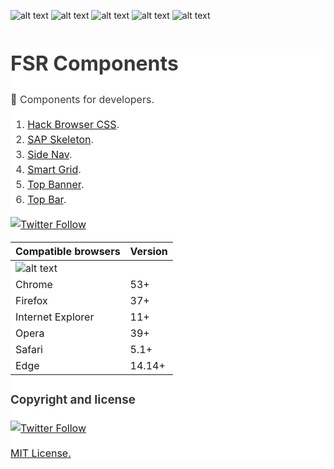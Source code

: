 ![alt text](http://jcappsinc.com/assets/fsrcomponents/imgs/favicons/favicon-96x96.png "FSR Components for developers.")
![alt text](https://img.shields.io/badge/author-@fredsrocha-1da1f2.svg?style=flat-square "Author.")
![alt text](https://img.shields.io/badge/license-MIT-ff8a65.svg?style=flat-square "License.")
![alt text](https://img.shields.io/badge/version-1.0.0-blue.svg?style=flat-square "Version.")
![alt text](https://img.shields.io/badge/slack-fsrcomponents.slack.com-56b68b.svg?style=flat-square "Contact.")

<main style="font-family: -apple-system,BlinkMacSystemFont,'Segoe UI',Roboto,'Helvetica Neue',Arial,sans-serif;font-size: 1rem;line-height: 1.5;color: #373a3c;background-color: #fff;">

# FSR Components

:gem: Components for developers.

1. [Hack Browser CSS](https://github.com/fredsrocha/fsr-hack-browser-css/).
2. [SAP Skeleton](https://github.com/fredsrocha/fsr-sap-skeleton/).
3. [Side Nav](https://github.com/fredsrocha/fsr-side-nav/).
4. [Smart Grid](https://github.com/fredsrocha/fsr-smart-grid/).
5. [Top Banner](https://github.com/fredsrocha/fsr-top-banner/).
6. [Top Bar](https://github.com/fredsrocha/fsr-top-bar/).

[![Twitter Follow](https://img.shields.io/twitter/follow/fsrcomponents.svg?style=social&label=Follow@FsrComponents)](https://twitter.com/fsrcomponents)

<table>
  <thead>
    <tr>
      <th>Compatible browsers</th>
      <th>Version</th>
    </tr>
  </thead>
  <tbody>
    <tr>
      <td><img src="http://jcappsinc.com/assets/fsrcomponents/imgs/sites/github/compatible-browsers.png" alt="alt text" title="Compatible browsers."></td>
      <td></td>
    </tr>
    <tr>
      <td>Chrome</td>
      <td>53+</td>
    </tr>
    <tr>
      <td>Firefox</td>
      <td>37+</td>
    </tr>
    <tr>
      <td>Internet Explorer</td>
      <td>11+</td>
    </tr>
    <tr>
      <td>Opera</td>
      <td>39+</td>
    </tr>
    <tr>
      <td>Safari</td>
      <td>5.1+</td>
    </tr>
    <tr>
      <td>Edge</td>
      <td>14.14+</td>
    </tr>
  </tbody>
</table>

### Copyright and license

[![Twitter Follow](https://img.shields.io/twitter/follow/fredsrocha.svg?style=social&label=@fredsrocha)](https://twitter.com/fredsrocha)
  
[MIT License.](https://github.com/fredsrocha/fsr-components/master/LICENSE)

</main>
